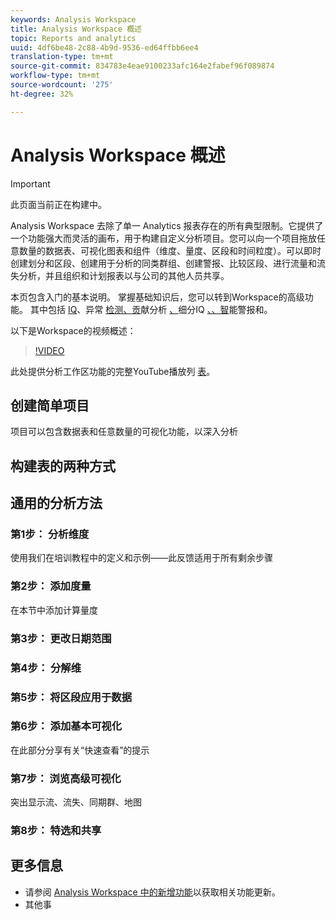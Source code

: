 ```yaml
---
keywords: Analysis Workspace
title: Analysis Workspace 概述
topic: Reports and analytics
uuid: 4df6be48-2c88-4b9d-9536-ed64ffbb6ee4
translation-type: tm+mt
source-git-commit: 834783e4eae9100233afc164e2fabef96f089874
workflow-type: tm+mt
source-wordcount: '275'
ht-degree: 32%

---
```



# Analysis Workspace 概述

>[!IMPORTANT]
>
>此页面当前正在构建中。

Analysis Workspace 去除了单一 Analytics 报表存在的所有典型限制。它提供了一个功能强大而灵活的画布，用于构建自定义分析项目。您可以向一个项目拖放任意数量的数据表、可视化图表和组件（维度、量度、区段和时间粒度）。可以即时创建划分和区段、创建用于分析的同类群组、创建警报、比较区段、进行流量和流失分析，并且组织和计划报表以与公司的其他人员共享。

本页包含入门的基本说明。 掌握基础知识后，您可以转到Workspace的高级功能。 其中包括 [IQ](/help/analyze/analysis-workspace/attribution/overview.md)、异常 [检测、贡](/help/analyze/analysis-workspace/virtual-analyst/c-anomaly-detection/anomaly-detection.md)献分析 [、](/help/analyze/analysis-workspace/virtual-analyst/contribution-analysis/ca-tokens.md)细分IQ [、、智](/help/analyze/analysis-workspace/segment-iq.md)[](/help/analyze/analysis-workspace/c-intelligent-alerts/intellligent-alerts.md)能警报和。

以下是Workspace的视频概述：

>[!VIDEO](https://video.tv.adobe.com/v/26266?quality=12)

此处提供分析工作区功能的完整YouTube播放列 [表](https://www.youtube.com/channel/UC8I6bqCk7gO6YdoMz6W5fvw/playlists?view=50&amp;sort=dd&amp;shelf_id=7)。

## 创建简单项目

项目可以包含数据表和任意数量的可视化功能，以深入分析


## 构建表的两种方式

## 通用的分析方法

### 第1步： 分析维度

使用我们在培训教程中的定义和示例——此反馈适用于所有剩余步骤

### 第2步： 添加度量

在本节中添加计算量度

### 第3步： 更改日期范围

### 第4步： 分解维

### 第5步： 将区段应用于数据

### 第6步： 添加基本可视化

在此部分分享有关“快速查看”的提示

### 第7步： 浏览高级可视化

突出显示流、流失、同期群、地图

### 第8步： 特选和共享

## 更多信息

*  请参阅 [Analysis Workspace 中的新增功能](/help/analyze/analysis-workspace/new-features-in-analysis-workspace.md)以获取相关功能更新。
* 其他事
